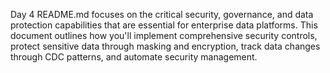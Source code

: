Day 4 README.md focuses on the critical security, governance, and data protection capabilities that are essential for enterprise data platforms. This document outlines how you'll implement comprehensive security controls, protect sensitive data through masking and encryption, track data changes through CDC patterns, and automate security management.